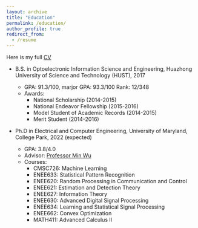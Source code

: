 ```yaml
---
layout: archive
title: "Education"
permalink: /education/
author_profile: true
redirect_from:
  - /resume
---
```


Here is my full [CV](https://xtian17.github.io/files/CV_Xin_Tian.pdf)

* B.S. in Optoelectronic Information Science and Engineering, Huazhong University of Science and Technology (HUST), 2017
  * GPA: 91.3/100, marjor GPA: 93.3/100 Rank: 12/348
  * Awards: 
       * National Scholarship (2014-2015)
       * National Endeavor Fellowship (2015-2016)
       * Model Student of Academic Records (2014-2015)
       * Merit Student (2014-2016) 

* Ph.D in Electrical and Computer Engineering, University of Maryland, College Park, 2022 (expected)
   * GPA: 3.8/4.0
   * Advisor: [Professor Min Wu](https://user.eng.umd.edu/~minwu/)
   * Courses: 
        * CMSC726: Machine Learning
        * ENEE633: Statistical Pattern Recognition
        * ENEE620: Random Processing in Communication and Control
        * ENEE621: Estimation and Detection Theory
        * ENEE627: Information Theory
        * ENEE630: Advanced Digital Signal Processing
        * ENEE634: Learning and Statistical Signal Processing
        * ENEE662: Convex Optimization
        * MATH411: Advanced Calculus II


